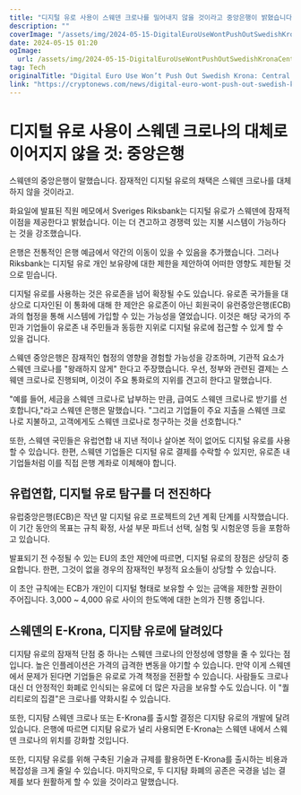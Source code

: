 ```yaml
---
title: "디지털 유로 사용이 스웨덴 크로나를 밀어내지 않을 것이라고 중앙은행이 밝혔습니다"
description: ""
coverImage: "/assets/img/2024-05-15-DigitalEuroUseWontPushOutSwedishKronaCentralBank_thumbnail.png"
date: 2024-05-15 01:20
ogImage: 
  url: /assets/img/2024-05-15-DigitalEuroUseWontPushOutSwedishKronaCentralBank_thumbnail.png
tag: Tech
originalTitle: "Digital Euro Use Won’t Push Out Swedish Krona: Central Bank"
link: "https://cryptonews.com/news/digital-euro-wont-push-out-swedish-krona.htm"
---
```



# 디지털 유로 사용이 스웨덴 크로나의 대체로 이어지지 않을 것: 중앙은행

스웨덴의 중앙은행이 말했습니다. 잠재적인 디지털 유로의 채택은 스웨덴 크로나를 대체하지 않을 것이라고.

화요일에 발표된 직원 메모에서 Sveriges Riksbank는 디지털 유로가 스웨덴에 잠재적 이점을 제공한다고 밝혔습니다. 이는 더 견고하고 경쟁력 있는 지불 시스템이 가능하다는 것을 강조했습니다.

은행은 전통적인 은행 예금에서 약간의 이동이 있을 수 있음을 추가했습니다. 그러나 Riksbank는 디지털 유로 개인 보유량에 대한 제한을 제안하여 어떠한 영향도 제한될 것으로 믿습니다.



디지털 유로를 사용하는 것은 유로존을 넘어 확장될 수도 있습니다. 유로존 국가들을 대상으로 디자인된 이 통화에 대해 한 제안은 유로존이 아닌 회원국이 유런중앙은행(ECB)과의 협정을 통해 시스템에 가입할 수 있는 가능성을 열었습니다. 이것은 해당 국가의 주민과 기업들이 유로존 내 주민들과 동등한 지위로 디지털 유로에 접근할 수 있게 할 수 있을 겁니다.

스웨덴 중앙은행은 잠재적인 협정의 영향을 경험할 가능성을 강조하며, 기관적 요소가 스웨덴 크로나를 "왕래하지 않게" 한다고 주장했습니다. 우선, 정부와 관련된 결제는 스웨덴 크로나로 진행되며, 이것이 주요 통화로의 지위를 견고히 한다고 말했습니다.

"예를 들어, 세금을 스웨덴 크로나로 납부하는 만큼, 급여도 스웨덴 크로나로 받기를 선호합니다,"라고 스웨덴 은행은 말했습니다. "그리고 기업들이 주요 지출을 스웨덴 크로나로 지불하고, 고객에게도 스웨덴 크로나로 청구하는 것을 선호합니다."

또한, 스웨덴 국민들은 유럽연합 내 지낸 적이나 살아본 적이 없어도 디지털 유로를 사용할 수 있습니다. 한편, 스웨덴 기업들은 디지털 유로 결제를 수락할 수 있지만, 유로존 내 기업들처럼 이를 직접 은행 계좌로 이체해야 합니다.



## 유럽연합, 디지털 유로 탐구를 더 전진하다

유럽중앙은행(ECB)은 작년 말 디지털 유로 프로젝트의 2년 계획 단계를 시작했습니다. 이 기간 동안의 목표는 규칙 확정, 사설 부문 파트너 선택, 실험 및 시험운영 등을 포함하고 있습니다.

발표되기 전 수정될 수 있는 EU의 초안 제안에 따르면, 디지털 유로의 장점은 상당히 중요합니다. 한편, 그것이 없을 경우의 잠재적인 부정적 요소들이 상당할 수 있습니다.

이 초안 규칙에는 ECB가 개인이 디지털 형태로 보유할 수 있는 금액을 제한할 권한이 주어집니다. 3,000 ~ 4,000 유로 사이의 한도액에 대한 논의가 진행 중입니다.



## 스웨덴의 E-Krona, 디지턈 유로에 달려있다

디지턈 유로의 잠재적 단점 중 하나는 스웨덴 크로나의 안정성에 영향을 줄 수 있다는 점입니다. 높은 인플레이션은 가격의 급격한 변동을 야기할 수 있습니다. 만약 이게 스웨덴에서 문제가 된다면 기업들은 유로로 가격 책정을 전환할 수 있습니다. 사람들도 크로나 대신 더 안정적인 화폐로 인식되는 유로에 더 많은 자금을 보유할 수도 있습니다. 이 "퀄리티로의 집결"은 크로나를 약화시킬 수 있습니다.

또한, 디지턈 스웨덴 크로나 또는 E-Krona를 출시할 결정은 디지턈 유로의 개발에 달려있습니다. 은행에 따르면 디지턈 유로가 널리 사용되면 E-Krona는 스웨덴 내에서 스웨덴 크로나의 위치를 강화할 것입니다.

또한, 디지턈 유로를 위해 구축된 기술과 규제를 활용하면 E-Krona를 출시하는 비용과 복잡성을 크게 줄일 수 있습니다. 마지막으로, 두 디지턈 화폐의 공존은 국경을 넘는 결제를 보다 원활하게 할 수 있을 것이라고 말했습니다.
